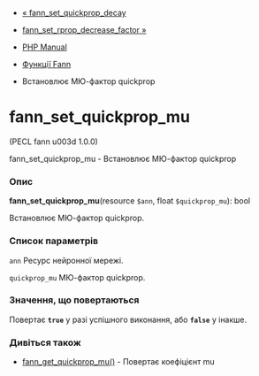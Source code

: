- [« fann_set_quickprop_decay](function.fann-set-quickprop-decay.md)
- [fann_set_rprop_decrease_factor
»](function.fann-set-rprop-decrease-factor.md)

- [PHP Manual](index.md)
- [Функції Fann](ref.fann.md)
- Встановлює МЮ-фактор quickprop

# fann_set_quickprop_mu

(PECL fann u003d 1.0.0)

fann_set_quickprop_mu - Встановлює МЮ-фактор quickprop

### Опис

**fann_set_quickprop_mu**(resource `$ann`, float `$quickprop_mu`): bool

Встановлює МЮ-фактор quickprop.

### Список параметрів

`ann`
Ресурс нейронної мережі.

`quickprop_mu`
МЮ-фактор quickprop.

### Значення, що повертаються

Повертає **`true`** у разі успішного виконання, або **`false`** у
інакше.

### Дивіться також

- [fann_get_quickprop_mu()](function.fann-get-quickprop-mu.md) -
Повертає коефіцієнт mu
